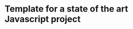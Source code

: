 Template for a state of the art Javascript project
==================================================

